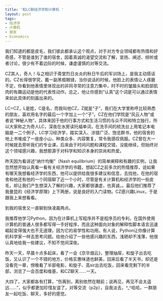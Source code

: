 ```yaml
---
title: '和LC聊经济学和计算机 '
layout: post
tags:
- 经济学
- 计算机
- 朋友
- Economics
---
```

我们知道的都是皮毛，我们彼此都承认这个观点，对于对方专业领域都有热情和好奇感，不管是谁到了谁的宿舍，因着真诚的渴望交流和了解，宣扬、阐述、倾听或者讨论，很少有不着边际的时候，谦虚谨慎的对等交流。  
  
CZ其人，奇人！与之相识于斋堂烈日炎炎的秋日午后的军训场上，是我主动搭话的。CZ长得很学究，戴一副黑框眼镜，当你说话的时候，他脸上的表情让人琢磨不定，你看到他表情里体现出的非同寻常的注意力集中，时不时的皱眉头和脸部肌肉的有趣运动是他的代表性动作。总之，他让你感到“认真”这个词是可以通过表情来如此具体的刻画出来的。  
  
LC=CZ，L是姓，C是名，而我叫他CZ，Z就是“子”，我们在大学里称呼比较熟悉的朋友，喜欢用名字的最后一个字加上一个“子”。CZ在他们学院是“风云人物”或者说“神秘人物”，具体来因于他的行事方式和生活习惯的与众不同和特立独行，所以大家称之为奇人LC，深夜在水房读托福单词，在洗手间的梳洗台上用笔记本电脑是一二个例子。LC学习经济学，踏实深入、涉猎广泛、饱览群书，他的宿舍的地上书堆成了一座座小山，种类众多、内容繁复，常令我感叹佩服。CZ曾在大一时候就去旁听我们的专业课，后来由于时间问题和课程交错，没能继续，但始终对这个领域感兴趣，我想那源于对科学和知识本身的崇尚和热爱。  
  
昨天因为看讲述“纳什均衡”（Nash equilibrium）的简单阐释和有趣的实例，让我忽然想开始认真看一看有关经济学的书籍，想起CZ之前多次的热情推荐，说如果有哪天我想看经济学的东西，他可以提供给我很多建议和信息，去找他，在他的宿舍和他还有他的一个同宿聊了近一个小时，尽管是有关计算机和经济学的一些皮毛，却让我们产生想深入了解的兴趣，大家都很谦虚，也真诚，。最后他们推荐了我曼昆的《经济学原理》上下两册，说是良好的入门读物。CZ感兴趣Linux，于是跟我上来想看看。  
  
到我的宿舍又一直聊到快凌晨两点。  
  
我推荐他学习Python，因为在计算机上写程序并不是程序员的专利，在国外使用计算机的普通人很多都写得一手好程序，而且这种面向对象的解释性脚本语言迅速崛起变得强大也不无道理，因为它的易学性和功用。有人说，Python让你像计算机科学家一样去思考问题。给他介绍了一些他感兴趣的东西，浅陋却不浅薄，他很认真地给我一些建议，不知不觉间深夜。   
  
昨天一天，早晨十点多起床，看了一会《京华烟云》，整理抽屉，和旋子出去吃饭，又认识了一个不错的地方，价格实惠味道也鲜美，回来后看了半天书，却还是没看完一章，傍晚看了半部电影，和旋子、高sir出去吃饭，回来看完剩下的半部，浏览了一会百度和维基，和CZ聊天……一天。  
  
大四了，大家都各有打算，“伤离别，离别依然在眼前；说再见，再见不会太遥远……”，似乎都更加珍惜友谊了，对等交流（p2p），自我淡去，^_^哈哈，一群朋友一起吃饭、聊天，多好的感觉。   
   
